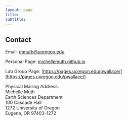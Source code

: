 ```yaml
---
layout: page
title: 
subtitle:
---
```


## Contact

Email: [mmuth@uoregon.edu](mmuth@uoregon.edu)

Personal Page: [michellemuth.github.io](michellemuth.github.io)

Lab Group Page: [https://pages.uoregon.edu/pwallace/](https://pages.uoregon.edu/pwallace/)

Physical Mailing Address:  
Michelle Muth  
Earth Sciences Department  
100 Cascade Hall  
1272 University of Oregon  
Eugene, OR 97403-1272  